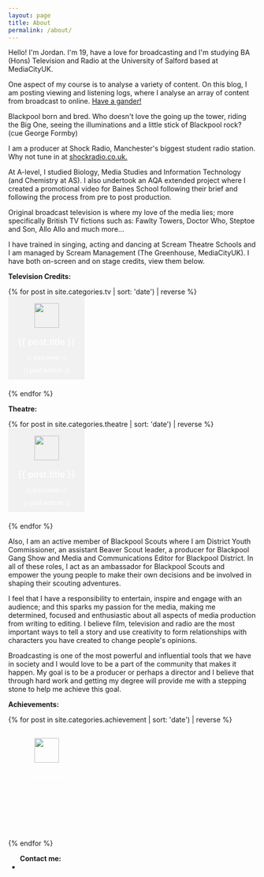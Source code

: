 ```yaml
---
layout: page
title: About
permalink: /about/
---
```

<style>
@import url('http://productions.shuck.org.uk/grid.css');

.grid-10 {
width: 10% !important;
}

.grid-achievemini {
height: 140px !important;
}
/**** About page styles ***/
.achievebox { padding: 10px; height: 170px; text-align: center; color: #fff; margin-right: 10px; padding: 15px; display: block; min-width: 125px; position: relative; margin-bottom: 20px; }

.achieveimg { margin-left: auto; margin-right: auto; max-height: 50px !important; min-width: 10px !important; margin-bottom: 6px !important; background-repeat: no-repeat !important; display: block; float: none !important; padding: 0px !important; width: 50px !important; margin-bottom: 20px !important; }

.achievebold { font-weight: 500; font-size: 18; line-height: 1 !important; }

.achievelevel { font-weight: 300; font-size: 15px; margin-bottom: 0px !important; padding-bottom: 10px; }

.briefskills { font-weight: 400; font-size: 12px; line-height: 1.3 !important; }

.achievewhen { font-size: 12px; line-height: 0.2; padding-top: 5px; padding-bottom: 5px; }

.bottominfo { bottom: 0; margin-bottom: 0px !important; position: absolute; width: 80%; left: 0; width: 100%; }

.grid-achieve { margin-right: 70px; }</style>


Hello! I'm Jordan. I'm 19, have a love for broadcasting and I'm studying BA (Hons) Television and Radio at the University of Salford based at MediaCityUK.

One aspect of my course is to analyse a variety of content. On this blog, I am posting viewing and listening logs, where I analyse an array of content from broadcast to online. <a href="/blog/"> Have a gander! </a>

Blackpool born and bred. Who doesn't love the going up the tower, riding the Big One, seeing the illuminations and a little stick of Blackpool rock? (cue George Formby)

I am a producer at Shock Radio, Manchester's biggest student radio station. Why not tune in at <a href="shockradio.co.uk"> shockradio.co.uk. </a>

At A-level, I studied Biology, Media Studies and Information Technology (and Chemistry at AS). I also undertook an AQA extended project where I created a promotional video for Baines School following their brief and following the process from pre to post production.

Original broadcast television is where my love of the media lies; more specifically British TV fictions such as: Fawlty Towers, Doctor Who, Steptoe and Son, Allo Allo and much more...

I have trained in singing, acting and dancing at Scream Theatre Schools and I am managed by Scream Management (The Greenhouse, MediaCityUK). I have both on-screen and on stage credits, view them below.

**Television Credits:**

<div class="grid-container">
{% for post in site.categories.tv | sort: 'date') | reverse %}
<div class="grid-10 mobile-grid-100 grid-achieve">
<div class="achievebox  grid-achievemini" style="color:rgba{{ post.uniquecolour }}!important; background-color:#F1F1F1; ">
<img class="achieveimg" src="{{ site.baseurl }}/images/{{ post.symbol }}">
<p class="achievebold">{{ post.title }}</p>
<span class="bottominfo">
<p class="briefskills">{{ post.level }}</p>
<p class="achievewhen">{{ post.bottom }}</p>
</span>
</div></div>
{% endfor %}

</div>

**Theatre:**

<div class="grid-container">
{% for post in site.categories.theatre | sort: 'date') | reverse %}
<div class="grid-10 mobile-grid-100 grid-achieve">
<div class="achievebox  grid-achievemini" style="color:rgba{{ post.uniquecolour }}!important; background-color:#F1F1F1; ">
<img class="achieveimg" src="{{ site.baseurl }}/images/{{ post.symbol }}">
<p class="achievebold">{{ post.title }}</p>
<span class="bottominfo">
<p class="briefskills">{{ post.level }}</p>
<p class="achievewhen">{{ post.bottom }}</p>
</span>
</div></div>
{% endfor %}

</div>

Also, I am an active member of Blackpool Scouts where I am District Youth Commissioner, an assistant Beaver Scout leader, a producer for Blackpool Gang Show and Media and Communications Editor for Blackpool District. In all of these roles, I act as an ambassador for Blackpool Scouts and empower the young people to make their own decisions and be involved in shaping their scouting adventures.

I feel that I have a responsibility to entertain, inspire and engage with an audience; and this sparks my passion for the media, making me determined, focused and enthusiastic about all aspects of media production from writing to editing. I believe film, television and radio are the most important ways to tell a story and use creativity to form relationships with characters you have created to change people's opinions.

Broadcasting is one of the most powerful and influential tools that we have in society and I would love to be a part of the community that makes it happen. My goal is to be a producer or perhaps a director and I believe that through hard work and getting my degree will provide me with a stepping stone to help me achieve this goal.

**Achievements:**

<div class="grid-container">

{% for post in site.categories.achievement | sort: 'date') | reverse %}
<div class="grid-10 mobile-grid-100 grid-achieve">
<div class="achievebox" style="background:rgba{{ post.uniquecolour }}; ">
<img class="achieveimg" src="{{ site.baseurl }}/images/{{ post.symbol }}">
<p class="achievebold">{{ post.title }}</p>
<span class="bottominfo">
<p class="briefskills">{{ post.level }}</p>
<p class="achievewhen">{{ post.bottom }}</p>
</span>
</div></div>

{% endfor %}
</div>


<ul class="sociallinks footersocial">
<b>Contact me:</b>
<a href="mailto:{{site.email}}"><li><i class="fa fa-envelope"></i></li></a>
</ul>
